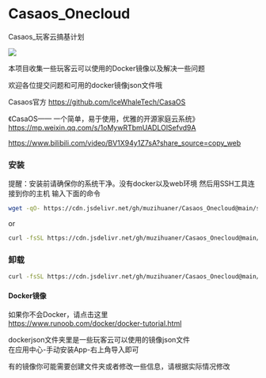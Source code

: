 # Casaos_Onecloud
Casaos_玩客云搞基计划

![](https://cdn.jsdelivr.net/gh/muzihuaner/Casaos_Onecloud@main/img.png)

本项目收集一些玩客云可以使用的Docker镜像以及解决一些问题

欢迎各位提交问题和可用的docker镜像json文件哦

Casaos官方
https://github.com/IceWhaleTech/CasaOS

《CasaOS—— 一个简单，易于使用，优雅的开源家庭云系统》
https://mp.weixin.qq.com/s/1oMywRTbmUADLOlSefvd9A

https://www.bilibili.com/video/BV1X94y1Z7sA?share_source=copy_web

### 安装

提醒：安装前请确保你的系统干净。没有docker以及web环境
然后用SSH工具连接到你的主机
输入下面的命令

```sh
wget -qO- https://cdn.jsdelivr.net/gh/muzihuaner/Casaos_Onecloud@main/script/casaos.sh | bash
```

or

```sh
curl -fsSL https://cdn.jsdelivr.net/gh/muzihuaner/Casaos_Onecloud@main/script/casaos.sh | bash
```

### 卸载

```sh
curl -fsSL https://cdn.jsdelivr.net/gh/muzihuaner/Casaos_Onecloud@main/script/casaos.sh | bash
```

#### Docker镜像

如果你不会Docker，请点击这里  
https://www.runoob.com/docker/docker-tutorial.html

dockerjson文件夹里是一些玩客云可以使用的镜像json文件  
在应用中心-手动安装App-右上角导入即可  

有的镜像你可能需要创建文件夹或者修改一些信息，请根据实际情况修改



